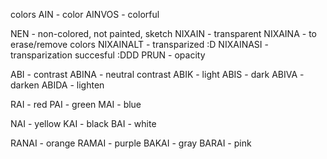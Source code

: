 colors
AIN - color
AINVOS - colorful

NEN - non-colored, not painted, sketch
NIXAIN - transparent
NIXAINA - to erase/remove colors
NIXAINALT - transparized :D
NIXAINASI - transparization succesful :DDD
PRUN - opacity

ABI - contrast
ABINA - neutral contrast
ABIK - light
ABIS - dark
ABIVA - darken
ABIDA - lighten

RAI - red
PAI - green
MAI - blue

NAI - yellow
KAI - black
BAI - white



RANAI - orange
RAMAI - purple
BAKAI - gray
BARAI - pink
